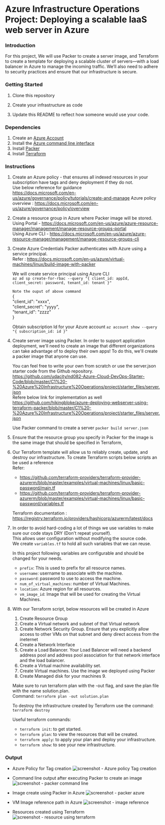 # Azure Infrastructure Operations Project: Deploying a scalable IaaS web server in Azure

### Introduction
For this project, We will use Packer to create a server image, and Terraform to create a template for deploying a scalable cluster of servers—with a load balancer in Azure to manage the incoming traffic. We’ll also need to adhere to security practices and ensure that our infrastructure is secure.

### Getting Started
1. Clone this repository

2. Create your infrastructure as code

3. Update this README to reflect how someone would use your code.

### Dependencies
1. Create an [Azure Account](https://portal.azure.com) 
2. Install the [Azure command line interface](https://docs.microsoft.com/en-us/cli/azure/install-azure-cli?view=azure-cli-latest)
3. Install [Packer](https://www.packer.io/downloads)
4. Install [Terraform](https://www.terraform.io/downloads.html)

### Instructions
1. Create an Azure policy - that ensures all indexed resources in your subscription have tags and deny deployment if they do not.   
    Use below reference for guidance  
    https://docs.microsoft.com/en-us/azure/governance/policy/tutorials/create-and-manage
    Azure policy overview : https://docs.microsoft.com/en-us/azure/governance/policy/overview

2. Create a resource group in Azure where Packer image will be stored.  
    Using Portal - https://docs.microsoft.com/en-us/azure/azure-resource-manager/management/manage-resource-groups-portal  
    Using Azure CLI - https://docs.microsoft.com/en-us/azure/azure-resource-manager/management/manage-resource-groups-cli  

3. Create Azure Credentials
    Packer authenticates with Azure using a service principal.  
    Refer : https://docs.microsoft.com/en-us/azure/virtual-machines/linux/build-image-with-packer  

    We will create service principal using Azure CLI  
    `az ad sp create-for-rbac --query "{ client_id: appId, client_secret: password, tenant_id: tenant }"`  

    `Note the ouput of above command`  
    {  
        "client_id": "xxxx",  
        "client_secret": "yyyy",  
        "tenant_id": "zzzz"  
    }  

    Obtain subscription Id for your Azure account
    `az account show --query "{ subscription_id: id }"`

4. Create server image using Packer.
    In order to support application deployment, we'll need to create an image that different organizations can take advantage of   to deploy their own apps! To do this, we'll create a packer image that anyone can use.

    You can feel free to write your own from scratch or use the server.json starter code from the Github repository.  
    https://github.com/udacity/nd082-Azure-Cloud-DevOps-Starter-Code/blob/master/C1%20-%20Azure%20Infrastructure%20Operations/project/starter_files/server.json  
    Refere below link for implementation as well  
    https://github.com/hikingbloke/azure-deploying-webserver-using-terraform-packer/blob/master/C1%20-%20Azure%20Infrastructure%20Operations/project/starter_files/server.json  

    Use Packer command to create a server 
    `packer build server.json`

5. Ensure that the resource group you specify in Packer for the image is the same image that should be specified in Terraform,

6. Our Terraform template will allow us to reliably create, update, and destroy our infrastructure. 
    To create Terraform scripts below scripts an be used a reference   
    Refer: 
    - https://github.com/terraform-providers/terraform-provider-azurerm/blob/master/examples/virtual-machines/linux/basic-password/main.tf
    - https://github.com/terraform-providers/terraform-provider-azurerm/blob/master/examples/virtual-machines/linux/basic-password/variables.tf

    Terraform documentation : https://registry.terraform.io/providers/hashicorp/azurerm/latest/docs

7. In order to avoid hard-coding a lot of things we use variables to make sure our code stays DRY (Don't repeat yourself).  
    This allows user configuration without modifying the source code.  
    We create `variables.tf` to hold all such variables that we can reuse.  

    In this project following variables are configurable and should be changed for your needs.  
    - `prefix`: This is used to prefix for all resource names.
    - `username`: username to associate with the machine.
    - `password`: password to use to access the machine.
    - `num_of_virtual_machines`: number of Virtual Machines.
    - `location`: Azure region for all resources.
    - `vm_image_id`: Image that will be used for creating the Virtual Machines.

8. With our Terraform script, below resources will be created in Azure
    1. Create Resource Group
    2. Create a Virtual network and subnet of that Virtual network
    3. Create Network Security Group. Ensure that you explicitly allow access to other VMs on that subnet and 
        deny direct access from the ineternet
    4. Create a Network Interface
    5. Create a Load Balancer. Your Load Balancer will need a backend address pool and address pool association 
        for that network interface and the load balancer.
    6. Create a Virtual machine availability set.
    7. Create Virtual machines. Use the image we deployed using Packer
    8. Create Managed disk for your machines        9. 

    Make sure to run terraform plan with the -out flag, and save the plan file with the name solution.plan.  
    Command: `terraform plan -out solution.plan`

    To destroy the infrastructure created by Terraform use the command: `terraform destroy`
    
    Useful terraform commands:
    - `terraform init`: to get started.
    - `terraform plan`: to view the resources that will be created.
    - `terraform apply`: to apply your plan and deploy your infrastructure.
    - `terraform show`: to see your new infrastructure.

### Output

- Azure Policy for Tag creation
![screenshot - Azure policy Tag creation](./output_images/tag-policy-screenshot.png?raw=true)

- Command line output after executing Packer to create an image
![screenshot - packer command line](./output_images/packer_cmd_output.png?raw=true)

- Image create using Packer in Azure
![screenshot - packer azure](./output_images/packer_image_created_in_azure.png?raw=true)

- VM Image reference path in Azure
![screenshot - image reference](./output_images/packer_image_reference.png?raw=true)

- Resources created using Terraform
![screenshot - resource using terraform](./output_images/resources-created-using-terraform.png?raw=true)